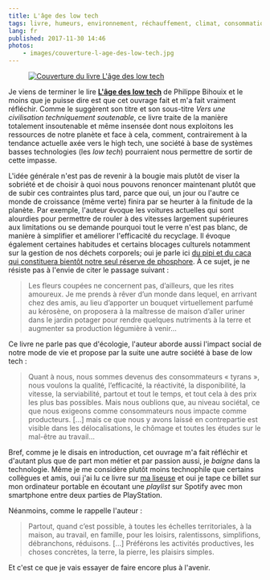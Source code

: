 ```yaml
---
title: L'âge des low tech
tags: livre, humeurs, environnement, réchauffement, climat, consommation
lang: fr
published: 2017-11-30 14:46
photos:
    - images/couverture-l-age-des-low-tech.jpg
---
```


<figure class="object-left bordered">
    <a href="/images/couverture-l-age-des-low-tech.jpg"><img src="/images/220x/couverture-l-age-des-low-tech.jpg" alt="Couverture du livre L'âge des low tech"></a>
</figure>

Je viens de terminer le lire [**L'âge des low
tech**](https://www.chez-mon-libraire.fr/livre/9782021160727-l-age-des-low-tech-vers-une-civilisation-techniquement-soutenable-philippe-bihouix/)
de Philippe Bihouix et le moins que je puisse dire est que cet ouvrage fait et
m'a fait vraiment réfléchir. Comme le suggèrent son titre et son sous-titre
*Vers une civilisation techniquement soutenable*, ce livre traite de la manière
totalement insoutenable et même insensée dont nous exploitons les ressources de
notre planète et face à cela, comment, contrairement à la tendance actuelle axée
vers le high tech, une société à base de systèmes basses technologies (les *low
tech*) pourraient nous permettre de sortir de cette impasse.

L'idée générale n'est pas de revenir à la bougie mais plutôt de viser la
sobriété et de choisir à quoi nous pouvons renoncer maintenant plutôt que de
subir ces contraintes plus tard, parce que oui, un jour ou l'autre ce monde de
croissance (même verte) finira par se heurter à la finitude de la planète. Par
exemple, l'auteur évoque les voitures actuelles qui sont alourdies pour
permettre de rouler à des vitesses largement supérieures aux limitations ou se
demande pourquoi tout le verre n'est pas blanc, de manière à simplifier et
améliorer l'efficacité du recyclage. Il évoque également certaines habitudes et
certains blocages culturels notamment sur la gestion de nos déchets corporels;
oui je parle ici [du pipi et du caca qui constituera bientôt notre seul réserve
de
phosphore](http://www.lejardinvivant.fr/2017/11/08/phosphore-or-des-pauvres-dechets-corporels/).
À ce sujet, je ne résiste pas à l'envie de citer le passage suivant&nbsp;:

> Les fleurs coupées ne concernent pas, d’ailleurs, que les rites amoureux. Je
> me prends à rêver d’un monde dans lequel, en arrivant chez des amis, au lieu
> d’apporter un bouquet virtuellement parfumé au kérosène, on proposera à la
> maîtresse de maison d’aller uriner dans le jardin potager pour rendre quelques
> nutriments à la terre et augmenter sa production légumière à venir…

Ce livre ne parle pas que d'écologie, l'auteur aborde aussi l'impact social de
notre mode de vie et propose par la suite une autre société à base de low tech&nbsp;:

> Quant à nous, nous sommes devenus des consommateurs « tyrans », nous voulons
> la qualité, l’efficacité, la réactivité, la disponibilité, la vitesse, la
> serviabilité, partout et tout le temps, et tout cela à des prix les plus bas
> possibles. Mais nous oublions que, au niveau sociétal, ce que nous exigeons
> comme consommateurs nous impacte comme producteurs. [...] mais ce que nous
> y avons laissé en contrepartie est visible dans les délocalisations, le
> chômage et toutes les études sur le mal-être au travail…

Bref, comme je le disais en introduction, cet ouvrage m'a fait réfléchir et
d'autant plus que de part mon métier et par passion aussi, je *baigne* dans la
technologie. Même je me considère plutôt moins technophile que certains
collègues et amis, oui j'ai lu ce livre sur [ma
liseuse](/post/liseuse-touch-lux-3-tea/) et oui je tape ce billet sur mon
ordinateur portable en écoutant une *playlist* sur Spotify avec mon smartphone
entre deux parties de PlayStation.

Néanmoins, comme le rappelle l'auteur&nbsp;:

> Partout, quand c’est possible, à toutes les échelles territoriales, à la
> maison, au travail, en famille, pour les loisirs, ralentissons, simplifions,
> débranchons, réduisons. [...] Préférons les activités productives, les choses
> concrètes, la terre, la pierre, les plaisirs simples.

Et c'est ce que je vais essayer de faire encore plus à l'avenir.
